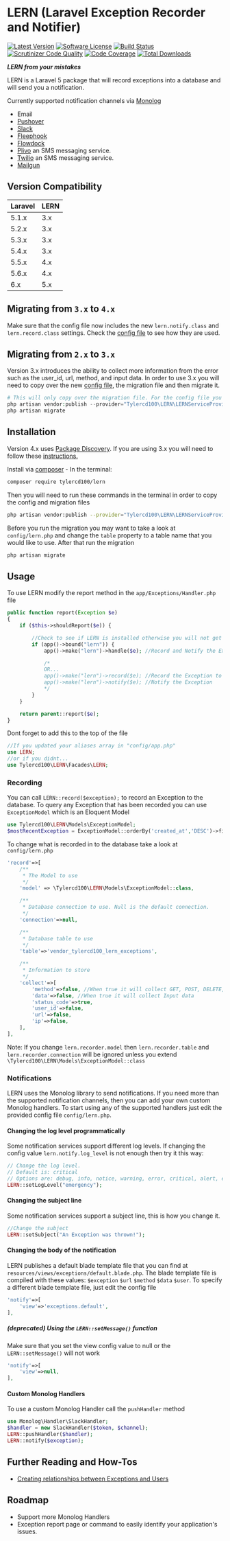 # LERN (Laravel Exception Recorder and Notifier)
[![Latest Version](https://img.shields.io/github/release/tylercd100/lern.svg?style=flat-square)](https://github.com/tylercd100/lern/releases)
[![Software License](https://img.shields.io/badge/license-MIT-brightgreen.svg?style=flat-square)](LICENSE.md)
[![Build Status](https://travis-ci.org/tylercd100/lern.svg?branch=master)](https://travis-ci.org/tylercd100/lern)
[![Scrutinizer Code Quality](https://scrutinizer-ci.com/g/tylercd100/lern/badges/quality-score.png?b=master)](https://scrutinizer-ci.com/g/tylercd100/lern/?branch=master)
[![Code Coverage](https://scrutinizer-ci.com/g/tylercd100/lern/badges/coverage.png?b=master)](https://scrutinizer-ci.com/g/tylercd100/lern/?branch=master)
[![Total Downloads](https://img.shields.io/packagist/dt/tylercd100/lern.svg?style=flat-square)](https://packagist.org/packages/tylercd100/lern)

**_LERN from your mistakes_**

LERN is a Laravel 5 package that will record exceptions into a database and will send you a notification.

Currently supported notification channels via [Monolog](https://github.com/Seldaek/monolog)
- Email
- [Pushover](https://pushover.net/)
- [Slack](https://slack.com/)
- [Fleephook](https://fleep.io/)
- [Flowdock](https://www.flowdock.com/)
- [Plivo](https://www.plivo.com/) an SMS messaging service.
- [Twilio](https://www.twilio.com/) an SMS messaging service.
- [Mailgun](https://mailgun.com)

## Version Compatibility

 Laravel  | LERN
:---------|:----------
 5.1.x    | 3.x
 5.2.x    | 3.x
 5.3.x    | 3.x
 5.4.x    | 3.x
 5.5.x    | 4.x
 5.6.x    | 4.x
 6.x      | 5.x

## Migrating from `3.x` to `4.x`
Make sure that the config file now includes the new `lern.notify.class` and `lern.record.class` settings. Check the [config file](https://github.com/tylercd100/lern/blob/master/config/lern.php) to see how they are used.

## Migrating from `2.x` to `3.x`
Version 3.x introduces the ability to collect more information from the error such as the user_id, url, method, and input data. In order to use 3.x you will need to copy over the new [config file](https://github.com/tylercd100/lern/blob/master/config/lern.php), the migration file and then migrate it.
```php
# This will only copy over the migration file. For the config file you can either include the --force flag (Which will overwrite it) or copy it manually from github
php artisan vendor:publish --provider="Tylercd100\LERN\LERNServiceProvider"
php artisan migrate
```

## Installation

Version 4.x uses [Package Discovery](https://laravel.com/docs/5.5/packages#package-discovery). If you are using 3.x you will need to follow these [instructions.](https://github.com/tylercd100/lern/tree/3.8.2)

Install via [composer](https://getcomposer.org/) - In the terminal:
```bash
composer require tylercd100/lern
```

Then you will need to run these commands in the terminal in order to copy the config and migration files
```bash
php artisan vendor:publish --provider="Tylercd100\LERN\LERNServiceProvider"
```

Before you run the migration you may want to take a look at `config/lern.php` and change the `table` property to a table name that you would like to use. After that run the migration
```bash
php artisan migrate
```

## Usage
To use LERN modify the report method in the `app/Exceptions/Handler.php` file
```php
public function report(Exception $e)
{
    if ($this->shouldReport($e)) {

    	//Check to see if LERN is installed otherwise you will not get an exception.
        if (app()->bound("lern")) {
            app()->make("lern")->handle($e); //Record and Notify the Exception

            /*
            OR...
            app()->make("lern")->record($e); //Record the Exception to the database
            app()->make("lern")->notify($e); //Notify the Exception
            */
        }
    }

    return parent::report($e);
}
```

Dont forget to add this to the top of the file
```php
//If you updated your aliases array in "config/app.php"
use LERN;
//or if you didnt...
use Tylercd100\LERN\Facades\LERN;
```

### Recording
You can call `LERN::record($exception);` to record an Exception to the database.
To query any Exception that has been recorded you can use `ExceptionModel` which is an Eloquent Model
```php
use Tylercd100\LERN\Models\ExceptionModel;
$mostRecentException = ExceptionModel::orderBy('created_at','DESC')->first();
```

To change what is recorded in to the database take a look at `config/lern.php`
```php
'record'=>[
    /**
     * The Model to use
     */
    'model' => \Tylercd100\LERN\Models\ExceptionModel::class,

    /**
     * Database connection to use. Null is the default connection.
     */
    'connection'=>null,

    /**
     * Database table to use
     */
    'table'=>'vendor_tylercd100_lern_exceptions',

    /**
     * Information to store
     */
	'collect'=>[
	    'method'=>false, //When true it will collect GET, POST, DELETE, PUT, etc...
	    'data'=>false, //When true it will collect Input data
	    'status_code'=>true,
	    'user_id'=>false,
	    'url'=>false,
        'ip'=>false,
	],
],
```
Note: If you change `lern.recorder.model` then `lern.recorder.table` and `lern.recorder.connection` will be ignored unless you extend `\Tylercd100\LERN\Models\ExceptionModel::class`

### Notifications
LERN uses the Monolog library to send notifications. If you need more than the supported notification channels, then you can add your own custom Monolog handlers. To start using any of the supported handlers just edit the provided config file `config/lern.php`.


#### Changing the log level programmatically
Some notification services support different log levels. If changing the config value `lern.notify.log_level` is not enough then try it this way:
```php
// Change the log level.
// Default is: critical
// Options are: debug, info, notice, warning, error, critical, alert, emergency
LERN::setLogLevel("emergency");
```

#### Changing the subject line
Some notification services support a subject line, this is how you change it.
```php
//Change the subject
LERN::setSubject("An Exception was thrown!");
```

#### Changing the body of the notification
LERN publishes a default blade template file that you can find at `resources/views/exceptions/default.blade.php`.
The blade template file is compiled with these values: `$exception` `$url` `$method` `$data` `$user`.
To specify a different blade template file, just edit the config file
```php
'notify'=>[
    'view'=>'exceptions.default',
],
```
##### (deprecated) Using the `LERN::setMessage()` function
Make sure that you set the view config value to null or the `LERN::setMessage()` will not work
```php
'notify'=>[
    'view'=>null,
],
```

#### Custom Monolog Handlers
To use a custom Monolog Handler call the `pushHandler` method
```php
use Monolog\Handler\SlackHandler;
$handler = new SlackHandler($token, $channel);
LERN::pushHandler($handler);
LERN::notify($exception);
```

## Further Reading and How-Tos
- [Creating relationships between Exceptions and Users](https://github.com/tylercd100/lern/wiki/Creating-relationships-between-exceptions-and-users)

## Roadmap
- Support more Monolog Handlers
- Exception report page or command to easily identify your application's issues.
